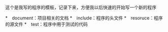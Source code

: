 这个是我写的程序的模板，记录下来，方便我以后快速的开始写一个新的程序

*　document：项目相关的文档
*　include：程序的头文件
*　resoruce：程序的源文件
*　test：程序中用于测试的代码
